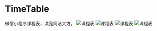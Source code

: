 # TimeTable
微信小程序课程表，漂亮简洁大方。
![课程表](https://github.com/qq273681448/TimeTable/blob/master/p.jpg)
![课程表](https://github.com/qq273681448/TimeTable/blob/master/p1.jpg)
![课程表](https://github.com/qq273681448/TimeTable/blob/master/p2.jpg)
![课程表](https://github.com/qq273681448/TimeTable/blob/master/p3.jpg)

